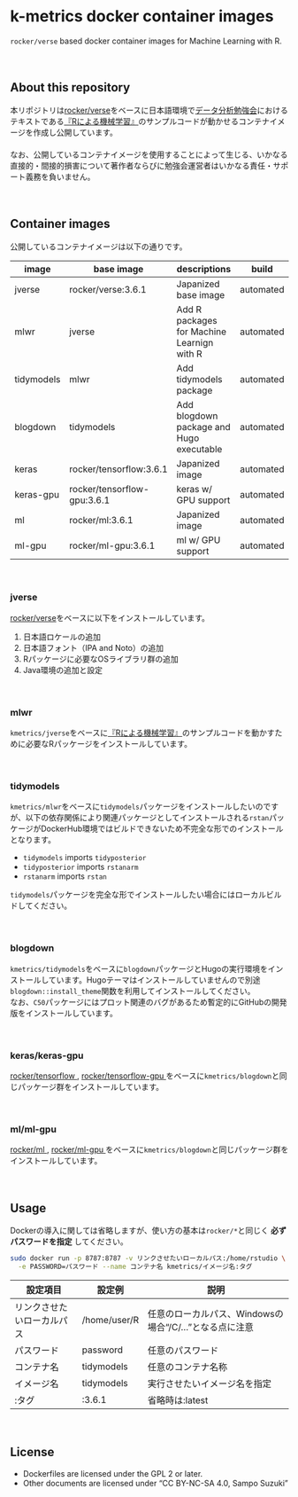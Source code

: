 k-metrics docker container images
================

`rocker/verse` based docker container images for Machine Learning with
R.

　

## About this repository

本リポジトリは[rocker/verse](https://hub.docker.com/r/rocker/verse)をベースに日本語環境で[データ分析勉強会](https://sites.google.com/site/kantometrics/2019)におけるテキストである[『Rによる機械学習』](https://www.shoeisha.co.jp/book/detail/9784798145112)のサンプルコードが動かせるコンテナイメージを作成し公開しています。  
　  
なお、公開しているコンテナイメージを使用することによって生じる、いかなる直接的・間接的損害について著作者ならびに勉強会運営者はいかなる責任・サポート義務を負いません。

　

## Container images

公開しているコンテナイメージは以下の通りです。

| image      | base image                  | descriptions                               | build     |
| ---------- | --------------------------- | ------------------------------------------ | --------- |
| jverse     | rocker/verse:3.6.1          | Japanized base image                       | automated |
| mlwr       | jverse                      | Add R packages for Machine Learnign with R | automated |
| tidymodels | mlwr                        | Add tidymodels package                     | automated |
| blogdown   | tidymodels                  | Add blogdown package and Hugo executable   | automated |
| keras      | rocker/tensorflow:3.6.1     | Japanized image                            | automated |
| keras-gpu  | rocker/tensorflow-gpu:3.6.1 | keras w/ GPU support                       | automated |
| ml         | rocker/ml:3.6.1             | Japanized image                            | automated |
| ml-gpu     | rocker/ml-gpu:3.6.1         | ml w/ GPU support                          | automated |

　

### jverse

[rocker/verse](https://hub.docker.com/r/rocker/verse)をベースに以下をインストールしています。

1.  日本語ロケールの追加
2.  日本語フォント（IPA and Noto）の追加
3.  Rパッケージに必要なOSライブラリ群の追加
4.  Java環境の追加と設定

　

### mlwr

`kmetrics/jverse`をベースに[『Rによる機械学習』](https://www.shoeisha.co.jp/book/detail/9784798145112)のサンプルコードを動かすために必要なRパッケージをインストールしています。

　

### tidymodels

`kmetrics/mlwr`をベースに`tidymodels`パッケージをインストールしたいのですが、以下の依存関係により関連パッケージとしてインストールされる`rstan`パッケージがDockerHub環境ではビルドできないため不完全な形でのインストールとなります。

  - `tidymodels` imports `tidyposterior`  
  - `tidyposterior` imports `rstanarm`  
  - `rstanarm` imports `rstan`

`tidymodels`パッケージを完全な形でインストールしたい場合にはローカルビルドしてください。

　

### blogdown

`kmetrics/tidymodels`をベースに`blogdown`パッケージとHugoの実行環境をインストールしています。Hugoテーマはインストールしていませんので別途`blogdown::install_theme`関数を利用してインストールしてください。  
なお、`C50`パッケージにはプロット関連のバグがあるため暫定的にGitHubの開発版をインストールしています。

　

### keras/keras-gpu

[rocker/tensorflow
<i class="fa fa-external-link"></i>](https://hub.docker.com/r/rocker/tensorflow),
[rocker/tensorflow-gpu
<i class="fa fa-external-link"></i>](https://hub.docker.com/r/rocker/tensorflow-gpu)
をベースに`kmetrics/blogdown`と同じパッケージ群をインストールしています。

　

### ml/ml-gpu

[rocker/ml
<i class="fa fa-external-link"></i>](https://hub.docker.com/r/rocker/ml),
[rocker/ml-gpu
<i class="fa fa-external-link"></i>](https://hub.docker.com/r/rocker/ml-gpu)
をベースに`kmetrics/blogdown`と同じパッケージ群をインストールしています。

　

## Usage

Dockerの導入に関しては省略しますが、使い方の基本は`rocker/*`と同じく **必ずパスワードを指定** してください。

``` bash
sudo docker run -p 8787:8787 -v リンクさせたいローカルパス:/home/rstudio \
  -e PASSWORD=パスワード --name コンテナ名 kmetrics/イメージ名:タグ
```

| 設定項目          | 設定例          | 説明                                |
| ------------- | ------------ | --------------------------------- |
| リンクさせたいローカルパス | /home/user/R | 任意のローカルパス、Windowsの場合“/C/…”となる点に注意 |
| パスワード         | password     | 任意のパスワード                          |
| コンテナ名         | tidymodels   | 任意のコンテナ名称                         |
| イメージ名         | tidymodels   | 実行させたいイメージ名を指定                    |
| :タグ           | :3.6.1       | 省略時は:latest                       |

　

## License

  - Dockerfiles are licensed under the GPL 2 or later.  
  - Other documents are licensed under “CC BY-NC-SA 4.0, Sampo Suzuki”

